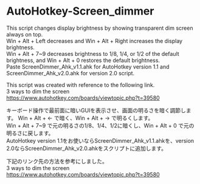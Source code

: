 # AutoHotkey-Screen_dimmer

This script changes display brightness by showing transparent dim screen always on top.  
Win + Alt + Left decreases and Win + Alt + Right increases the display brightness.  
Win + Alt + 7~9 decreases brightness to 1/8, 1/4, or 1/2 of the default brightness, and Win + Alt + 0 restores the default brightness.  
Paste ScreenDimmer_Ahk_v1.1.ahk for AutoHotkey version 1.1 and ScreenDimmer_Ahk_v2.0.ahk for version 2.0 script.  

This script was created with reference to the following link.  
3 ways to dim the screen  
https://www.autohotkey.com/boards/viewtopic.php?t=39580


キーボード操作で最前面に暗いGUIを表示させ、画面の明るさを暗く調節します。
Win + Alt + ← で暗く、Win + Alt + → で明るくします。  
Win + Alt + 7~9 で元の明るさの1/8、1/4、1/2に暗くし、Win + Alt + 0 で元の明るさに戻します。  
AutoHotkey version 1.1をお使いならScreenDimmer_Ahk_v1.1.ahkを、version 2.0ならScreenDimmer_Ahk_v2.0.ahkをスクリプトに追加します。  

下記のリンク先の方法を参考にしました。    
3 ways to dim the screen  
https://www.autohotkey.com/boards/viewtopic.php?t=39580
